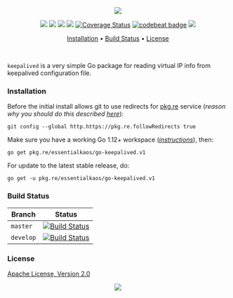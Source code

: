 <p align="center"><a href="#readme"><img src="https://gh.kaos.st/go-keepalived.svg"/></a></p>

<p align="center">
  <a href="https://pkg.go.dev/github.com/essentialkaos/go-keepalived"><img src="https://pkg.go.dev/badge/github.com/essentialkaos/go-keepalived"></a>
  <a href="https://goreportcard.com/report/github.com/essentialkaos/go-keepalived"><img src="https://goreportcard.com/badge/github.com/essentialkaos/go-keepalived"></a>
  <a href="https://travis-ci.com/essentialkaos/go-keepalived"><img src="https://travis-ci.com/essentialkaos/go-keepalived.svg"></a>
  <a href="https://github.com/essentialkaos/go-keepalived/actions?query=workflow%3ACodeQL"><img src="https://github.com/essentialkaos/go-keepalived/workflows/CodeQL/badge.svg" /></a>
  <a href='https://coveralls.io/github/essentialkaos/go-keepalived?branch=master'><img src='https://coveralls.io/repos/github/essentialkaos/go-keepalived/badge.svg?branch=master' alt='Coverage Status' /></a>
  <a href="https://codebeat.co/projects/github-com-essentialkaos-go-keepalived-master"><img alt="codebeat badge" src="https://codebeat.co/badges/91017ccd-e7ef-4b0a-b447-6a7e8c658cb9" /></a>
  <a href="#license"><img src="https://gh.kaos.st/apache2.svg"></a>
</p>

<p align="center"><a href="#installation">Installation</a> • <a href="#build-status">Build Status</a> • <a href="#license">License</a></p>

<br/>

`keepalived` is a very simple Go package for reading virtual IP info from keepalived configuration file.

### Installation

Before the initial install allows git to use redirects for [pkg.re](https://github.com/essentialkaos/pkgre) service (_reason why you should do this described [here](https://github.com/essentialkaos/pkgre#git-support)_):

```
git config --global http.https://pkg.re.followRedirects true
```

Make sure you have a working Go 1.12+ workspace (_[instructions](https://golang.org/doc/install)_), then:

```
go get pkg.re/essentialkaos/go-keepalived.v1
```

For update to the latest stable release, do:

```
go get -u pkg.re/essentialkaos/go-keepalived.v1
```

### Build Status

| Branch | Status |
|--------|--------|
| `master` | [![Build Status](https://travis-ci.com/essentialkaos/go-keepalived.svg?branch=master)](https://travis-ci.com/essentialkaos/go-keepalived) |
| `develop` | [![Build Status](https://travis-ci.com/essentialkaos/go-keepalived.svg?branch=develop)](https://travis-ci.com/essentialkaos/go-keepalived) |

### License

[Apache License, Version 2.0](https://www.apache.org/licenses/LICENSE-2.0)

<p align="center"><a href="https://essentialkaos.com"><img src="https://gh.kaos.st/ekgh.svg"/></a></p>
